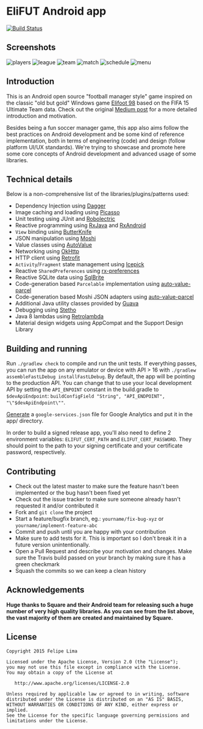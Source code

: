 # EliFUT Android app

[![Build Status](https://travis-ci.org/EliFUT/android.svg)](https://travis-ci.org/EliFUT/android)

## Screenshots

![players](https://raw.githubusercontent.com/EliFUT/android/master/screenshots/screenshot-players.png)
![league](https://raw.githubusercontent.com/EliFUT/android/master/screenshots/screenshot-league.png)
![team](https://raw.githubusercontent.com/EliFUT/android/master/screenshots/screenshot-team.png)
![match](https://raw.githubusercontent.com/EliFUT/android/master/screenshots/screenshot-match.png)
![schedule](https://raw.githubusercontent.com/EliFUT/android/master/screenshots/screenshot-schedule.png)
![menu](https://raw.githubusercontent.com/EliFUT/android/master/screenshots/screenshot-menu.png)

## Introduction

This is an Android open source "football manager style" game inspired on the classic "old but gold"
Windows game [Elifoot 98](elifoot.net) based on the FIFA 15 Ultimate Team data.
Check out the original [Medium post](https://medium.com/@felipecsl/creating-an-android-app-for-beginners-part-i-410a7a64d9b1)
for a more detailed introduction and motivation.

Besides being a fun soccer manager game, this app also aims follow the best practices
on Android development and be some kind of reference implementation, both in terms of engineering
(code) and design (follow platform UI/UX standards). We're trying to showcase and promote here
some core concepts of Android development and advanced usage of some libraries.

## Technical details

Below is a non-comprehensive list of the libraries/plugins/patterns used:

 * Dependency Injection using [Dagger](https://github.com/google/dagger)
 * Image caching and loading using [Picasso](https://github.com/square/picasso)
 * Unit testing using JUnit and [Robolectric](https://github.com/robolectric/robolectric)
 * Reactive programming using [RxJava](reactivex/rxjava) and [RxAndroid](https://github.com/reactivex/rxandroid)
 * `View` binding using [ButterKnife](https://github.com/jakewharton/butterknife)
 * JSON manipulation using [Moshi](https://github.com/square/moshi)
 * Value classes using [AutoValue](https://github.com/google/auto)
 * Networking using [OkHttp](https://github.com/square/okhttp)
 * HTTP client using [Retrofit](https://github.com/square/retrofit)
 * `Activity`/`Fragment` state management using [Icepick](https://github.com/frankiesardo/icepick)
 * Reactive `SharedPreferences` using [rx-preferences](https://github.com/f2prateek/rx-preferences)
 * Reactive SQLite data using [SqlBrite](https://github.com/square/sqlbrite)
 * Code-generation based `Parcelable` implementation using [auto-value-parcel](https://github.com/rharter/auto-value-parcel)
 * Code-generation based Moshi JSON adapters using [auto-value-parcel](https://github.com/rharter/auto-value-moshi)
 * Additional Java utility classes provided by [Guava](https://github.com/google/guava)
 * Debugging using [Stetho](https://github.com/facebook/stetho)
 * Java 8 lambdas using [Retrolambda](https://github.com/evant/gradle-retrolambda)
 * Material design widgets using AppCompat and the Support Design Library

## Building and running

Run `./gradlew check` to compile and run the unit tests. If everything passes, you can run the
app on any emulator or device with API > 16 with `./gradlew assembleFastLDebug installFastLDebug`.
By default, the app will be pointing to the production API. You can change that to use your local
development API by setting the `API_ENPOINT` constant in the build.gradle to `$devApiEndpoint`:
`buildConfigField "String", "API_ENDPOINT", "\"$devApiEndpoint\""`.

[Generate](https://developers.google.com/analytics/devguides/collection/android/v4) a
`google-services.json` file for Google Analytics and put it in the app/ directory.

In order to build a signed release app, you'll also need to define 2 environment variables:
`ELIFUT_CERT_PATH` and `ELIFUT_CERT_PASSWORD`. They should point to the path to your signing certificate
and your certificate password, respectively.

## Contributing

 * Check out the latest master to make sure the feature hasn't been implemented or the bug hasn't been fixed yet
 * Check out the issue tracker to make sure someone already hasn't requested it and/or contributed it
 * Fork and `git clone` the project
 * Start a feature/bugfix branch, eg.: `yourname/fix-bug-xyz` or `yourname/implement-feature-abc`
 * Commit and push until you are happy with your contribution
 * Make sure to add tests for it. This is important so I don't break it in a future version unintentionally.
 * Open a Pull Request and describe your motivation and changes. Make sure the Travis build passed
 on your branch by making sure it has a green checkmark
 * Squash the commits so we can keep a clean history

## Acknowledgements

**Huge thanks to Square and their Android team for releasing such a huge
number of very high quality libraries. As you can see from the list above, the vast majority of
them are created and maintained by Square.**

## License

```
Copyright 2015 Felipe Lima

Licensed under the Apache License, Version 2.0 (the "License");
you may not use this file except in compliance with the License.
You may obtain a copy of the License at

   http://www.apache.org/licenses/LICENSE-2.0

Unless required by applicable law or agreed to in writing, software
distributed under the License is distributed on an "AS IS" BASIS,
WITHOUT WARRANTIES OR CONDITIONS OF ANY KIND, either express or implied.
See the License for the specific language governing permissions and
limitations under the License.
```